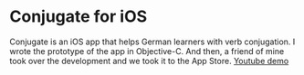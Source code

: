 # Conjugate for iOS
Conjugate is an iOS app that helps German learners with verb conjugation. I wrote the prototype of the app in Objective-C. And then, a friend of mine took over the development and we took it to the App Store.
[Youtube demo](https://www.youtube.com/watch?v=fxzu5hJ9xpw)

